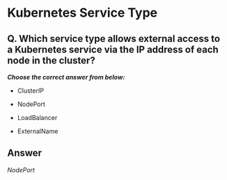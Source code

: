 # Kubernetes Service Type

## Q. Which service type allows external access to a Kubernetes service via the IP address of each node in the cluster?

***Choose the correct answer from below:***

  - ClusterIP

  - NodePort

  - LoadBalancer

  - ExternalName

## Answer
*NodePort*
